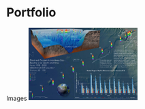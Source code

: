 # Portfolio
Images
<img src="https://github.com/brandyge/Portfolio/blob/main/Geiger36x24_poster21.pdf" width="256" />
